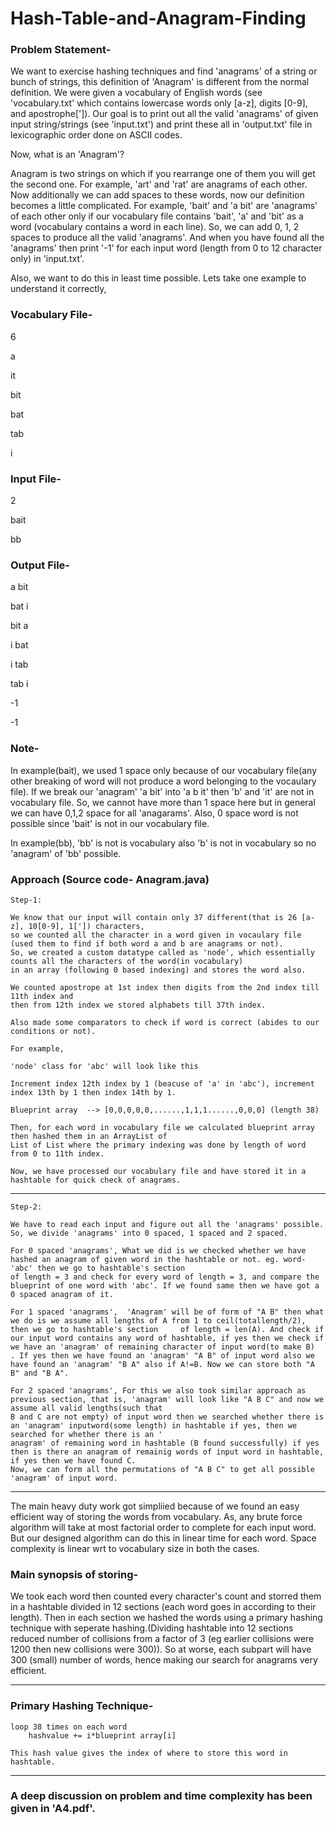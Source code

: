 # Hash-Table-and-Anagram-Finding

 
### Problem Statement- 

We want to exercise hashing techniques and find 'anagrams' of a string or bunch of strings, this definition of 'Anagram' is different from the normal definition. We were given a vocabulary of English words (see 'vocabulary.txt' which contains lowercase words only [a-z], digits [0-9], and apostrophe[']). Our goal is to print out all the valid 'anagrams' of given input string/strings (see 'input.txt') and print these all in 'output.txt' file in lexicographic order done on ASCII codes. 

Now, what is an 'Anagram'?

Anagram is two strings on which if you rearrange one of them you will get the second one. For example, 'art' and 'rat' are anagrams of each other. Now  additionally we can add spaces to these words, now  our definition becomes a little complicated. For example, 'bait' and 'a bit' are 'anagrams' of each other only if our vocabulary file contains 'bait', 'a' and 'bit' as a word (vocabulary contains a word in each line). So, we can add 0, 1, 2 spaces to produce all the valid 'anagrams'. And when you have found all the 'anagrams' then print '-1' for each input word (length from 0 to 12 character only) in 'input.txt'.  

Also, we want to do this in least time possible. Lets take one example to understand it correctly,

### Vocabulary File-

6

a

it

bit

bat

tab

i

### Input File-

2

bait

bb

### Output File-

a bit

bat i

bit a

i bat

i tab

tab i

-1

-1

### Note- 

In example(bait), we used 1 space only because of our vocabulary file(any other breaking of word will not produce a word belonging to the vocaulary file). If we break our 'anagram' 'a bit' into 'a b it' then 'b' and 'it' are not in vocabulary file. So, we cannot have more than 1 space here but in general we can have 0,1,2 space for all 'anagarams'. Also, 0 space word is not possible since 'bait' is not in our vocabulary file.

In example(bb), 'bb' is not is vocabulary also 'b' is not in vocabulary so no 'anagram' of 'bb' possible.

### Approach (Source code- Anagram.java)

    Step-1:

    We know that our input will contain only 37 different(that is 26 [a-z], 10[0-9], 1[']) characters, 
    so we counted all the character in a word given in vocaulary file (used them to find if both word a and b are anagrams or not). 
    So, we created a custom datatype called as 'node', which essentially counts all the characters of the word(in vocabulary) 
    in an array (following 0 based indexing) and stores the word also. 
    
    We counted apostrope at 1st index then digits from the 2nd index till 11th index and 
    then from 12th index we stored alphabets till 37th index. 
    
    Also made some comparators to check if word is correct (abides to our conditions or not).

    For example,

    'node' class for 'abc' will look like this

    Increment index 12th index by 1 (beacuse of 'a' in 'abc'), increment index 13th by 1 then index 14th by 1. 

    Blueprint array  --> [0,0,0,0,0,......,1,1,1......,0,0,0] (length 38)

    Then, for each word in vocabulary file we calculated blueprint array then hashed them in an ArrayList of 
    List of List where the primary indexing was done by length of word from 0 to 11th index.

    Now, we have processed our vocabulary file and have stored it in a hashtable for quick check of anagrams.

--------------------------------------------------------------------------------------------------------------------------------------------------------------------------------
    
    Step-2:

    We have to read each input and figure out all the 'anagrams' possible.
    So, we divide 'anagrams' into 0 spaced, 1 spaced and 2 spaced. 
    
    For 0 spaced 'anagrams', What we did is we checked whether we have hashed an anagram of given word in the hashtable or not. eg. word-'abc' then we go to hashtable's section
    of length = 3 and check for every word of length = 3, and compare the blueprint of one word with 'abc'. If we found same then we have got a 0 spaced anagram of it.  
    
    For 1 spaced 'anagrams',  'Anagram' will be of form of "A B" then what we do is we assume all lengths of A from 1 to ceil(totallength/2), then we go to hashtable's section     of length = len(A). And check if our input word contains any word of hashtable, if yes then we check if we have an 'anagram' of remaining character of input word(to make B)
    . If yes then we have found an 'anagram' "A B" of input word also we have found an 'anagram' "B A" also if A!=B. Now we can store both "A B" and "B A".
    
    For 2 spaced 'anagrams', For this we also took similar approach as previous section, that is, 'anagram' will look like "A B C" and now we assume all valid lengths(such that
    B and C are not empty) of input word then we searched whether there is an 'anagram' inputword(some length) in hashtable if yes, then we searched for whether there is an '
    anagram' of remaining word in hashtable (B found successfully) if yes then is there an anagram of remainig words of input word in hashtable, if yes then we have found C.
    Now, we can form all the permutations of "A B C" to get all possible 'anagram' of input word.
    
     
     
--------------------------------------------------------------------------------------------------------------------------------------------------------------------------------

The main heavy duty work got simpliied because of we found an easy efficient way of storing the words from vocabulary. As, any brute force algorithm will take at most factorial order to complete for each input word. But our designed algorithm can do this in linear time for each word. Space complexity is linear wrt to vocabulary size in both the cases.

### Main synopsis of storing-

We took each word then counted every character's count and storred them in a hashtable divided in 12 sections (each word goes in according to their length). Then in each section we hashed the words using a primary hashing technique with seperate hashing.(Dividing hashtable into 12 sections reduced number of collisions from a factor of 3 (eg earlier collisions were 1200 then new collisions were 300)). So at worse, each subpart will have 300 (small) number of words, hence making our search for anagrams very efficient.

--------------------------------------------------------------------------------------------------------------------------------------------------------------------------------

### Primary Hashing Technique-
   
    loop 38 times on each word
        hashvalue += i*blueprint array[i]
        
    This hash value gives the index of where to store this word in hashtable.
    
--------------------------------------------------------------------------------------------------------------------------------------------------------------------------------

### A deep discussion on problem and time complexity has been given in 'A4.pdf'.
